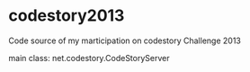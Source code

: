codestory2013
=============

Code source of my marticipation on codestory Challenge 2013

main class: net.codestory.CodeStoryServer
